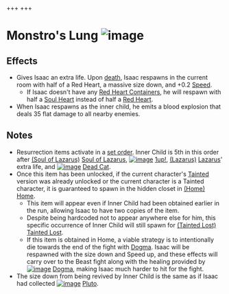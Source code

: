 +++
+++

 # Monstro's Lung ![image](/image/Monstro%27s_Lung.png) 


Effects
---------


* Gives Isaac an extra life. Upon [death](/wiki/Death "Death"), Isaac respawns in the current room with half of a Red Heart, a massive size down, and +0.2 [Speed](/wiki/Speed "Speed").
	+ If Isaac doesn't have any [Red Heart Containers](/wiki/Red_Heart_Container "Red Heart Container"), he will respawn with half a [Soul Heart](/wiki/Soul_Heart "Soul Heart") instead of half a [Red Heart](/wiki/Hearts#Red_Heart "Hearts").
* When Isaac respawns as the inner child, he emits a blood explosion that deals 35 flat damage to all nearby enemies.


Notes
-------


* Resurrection items activate in a [set order](/wiki/Category:Revival_items "Category:Revival items"). Inner Child is 5th in this order after [(Soul of Lazarus)](/wiki/Cards_and_Runes "Soul of Lazarus") [Soul of Lazarus](/wiki/Cards_and_Runes "Cards and Runes"), [![image](/image/1up!.png)](/wiki/1up! "1up!") [1up!](/wiki/1up! "1up!"),  [(Lazarus)](/wiki/Lazarus "Lazarus") [Lazarus](/wiki/Lazarus "Lazarus")' extra life, and [![image](/image/Dead_Cat.png)](/wiki/Dead_Cat "Dead Cat") [Dead Cat](/wiki/Dead_Cat "Dead Cat").
* Once this item has been unlocked, if the current character's [Tainted](/wiki/Tainted_Characters "Tainted Characters") version was already unlocked or the current character is a Tainted character, it is guaranteed to spawn in the hidden closet in [(Home)](/wiki/Home "Home") [Home](/wiki/Home "Home").
	+ This item will appear even if Inner Child had been obtained earlier in the run, allowing Isaac to have two copies of the item.
	+ Despite being hardcoded not to appear anywhere else for him, this specific occurrence of Inner Child will still spawn for  [(Tainted Lost)](/wiki/Tainted_Lost "Tainted Lost") [Tainted Lost](/wiki/Tainted_Lost "Tainted Lost").
	+ If this item is obtained in Home, a viable strategy is to intentionally die towards the end of the fight with [Dogma](/wiki/Dogma "Dogma"). Isaac will be respawned with the size down and Speed up, and these effects will carry over to the Beast fight along with the healing provided by [![image](/image/Dogma_(Item).png)](/wiki/Dogma_(Item) "Dogma") [Dogma](/wiki/Dogma_(Item) "Dogma (Item)"), making Isaac much harder to hit for the fight.
* The size down from being revived by Inner Child is the same as if Isaac had collected [![image](/image/Pluto.png)](/wiki/Pluto "Pluto") [Pluto](/wiki/Pluto "Pluto").


